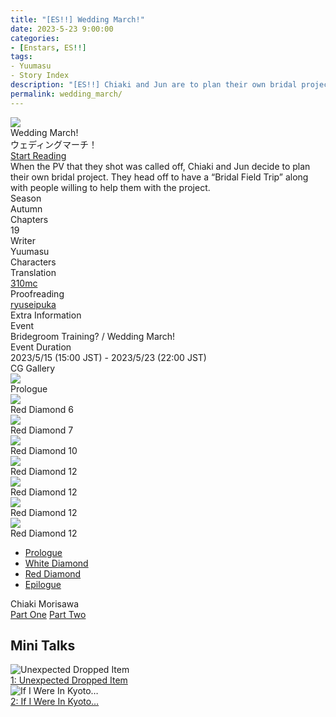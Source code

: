 ```yaml
---
title: "[ES!!] Wedding March!"
date: 2023-5-23 9:00:00
categories:
- [Enstars, ES!!]
tags:
- Yuumasu
- Story Index
description: "[ES!!] Chiaki and Jun are to plan their own bridal project. They head off to have a “Bridal Field Trip” along with people willing to help them with the project."
permalink: wedding_march/
---
```

<div class="preview-wrapper reverse" style="--storyColor:#5ac189;--storyColor-rgb:90,193,137;--storyColor-h:147.4;--storyColor-s:45.4%;--storyColor-l:55.5%;">
    <div class="grid-wrapper">
        <div class="preview-background" style="background-image: url('/img/es/eventstory/weddingmarch/chiakibcgframe.jpg')"></div>
        <div class="preview-box">
            <div class="title-area">
                <div class="title-area__title">Wedding March!</div>
                <div class="title-area__subtitle">ウェディングマーチ！</div>
                <div class="title-area__start"><a href="/wedding_march/prologue">Start Reading</a></div>
            </div>
            <div class="info-area">
                <div class="synopsis">
                    When the PV that they shot was called off, Chiaki and Jun decide to plan their own bridal project. They head off to have a “Bridal Field Trip” along with people willing to help them with the project.
                </div>
                <div class="info">
                    <div class="info-item season">
                        <div class="label">
                            Season
                        </div>
                        <div class="value">
                            Autumn
                        </div>
                    </div>
                    <div class="info-item chapters">
                        <div class="label">
                            Chapters
                        </div>
                        <div class="value">
                            19
                        </div>
                    </div>
                    <div class="info-item writer">
                        <div class="label">
                            Writer
                        </div>
                        <div class="value">
                            Yuumasu
                        </div>
                    </div>
                    <div class="info-item characters">
                        <div class="label">
                            Characters
                        </div>
                        <div class="value">
                        <a href="/categories/Enstars/Chiaki" character="Chiaki"></a>
                        <a href="/categories/Enstars/Jun" character="Jun"></a>
                        <a href="/categories/Enstars/Tatsumi" character="Tatsumi"></a>
                        <a href="/categories/Enstars/Nagisa" character="Nagisa"></a>
                        <a href="/categories/Enstars/Yuzuru" character="Yuzuru"></a>
                        <a href="/categories/Enstars/Shu" character="Shu"></a>
                        <a href="/categories/Enstars/Makoto" character="Makoto"></a>
                        <a href="/categories/Enstars/Midori" character="Midori"></a>
                        <a href="/categories/Enstars/Jin" character="Jin"></a>
                        <a href="/categories/Enstars/Akiomi" character="Akiomi"></a>
                        <a href="/categories/Enstars/Hajime" character="Hajime"></a>
                        <a href="/categories/Enstars/Eichi" character="Eichi"></a>
                        <a href="/categories/Enstars/Adonis" character="Adonis"></a>
                        <a href="/categories/Enstars/Izumi" character="Izumi"></a>
                        </div>
                    </div>
                    <div class="info-item tl">
                        <div class="label">
                            Translation
                        </div>
                        <div class="value">
                            <a href="/about">310mc</a>
                        </div>
                    </div>
                    <div class="info-item pr">
                        <div class="label">
                            Proofreading
                        </div>
                        <div class="value">
                            <a href="https://ryuseipuka.notion.site/proofed-by-ryuseipuka-020757643ea94baabea5e7d21f325a8b" target="_blank">ryuseipuka</a>
                        </div>
                    </div>
                </div>
            </div>
        </div>
    </div>
</div>

<!-- more -->

<style>
    .preview-wrapper {
        display: none;
    }
    @media (max-width: 567px) {
        .post-block {
            padding: 5px 10px 8px !important;
        }
    }
</style>
<div class="story-wrapper" style="--storyColor:#5ac189;--storyColor-rgb:90,193,137;--storyColor-h:147.4;--storyColor-s:45.4%;--storyColor-l:55.5%;">
    <div class="grid-wrapper">
        <div class="story-background" style="background: top/cover url(/img/es/eventstory/weddingmarch/junorigcg.jpg)"></div>
        <div class="story-box">
            <div class="story-cover">
                <div><img src="/img/es/eventstory/weddingmarch/chiakibcgframe.jpg"></div>
            </div>
            <div class="title-area">
                <div class="title-area__title">Wedding March!</div>
                <div class="title-area__subtitle">ウェディングマーチ！</div>
                <div class="title-area__start">
                    <a href="prologue">Start Reading</a>
                </div>
            </div>
            <div class="info-area">
                <div class="synopsis">
                    When the PV that they shot was called off, Chiaki and Jun decide to plan their own bridal project. They head off to have a “Bridal Field Trip” along with people willing to help them with the project.<!--撮影したPVがお蔵入りとなってしまい、 自分たちでブライダル企画を立てることになった千秋とジュン。企画に協力してくれるメンバーと共に、「ブライダル修学旅行」へと向かう。-->
                </div>
                <div class="info">
                    <div class="info-item season">
                        <div class="label">
                            Season
                        </div>
                        <div class="value">
                            Autumn
                        </div>
                    </div>
                    <div class="info-item chapters">
                        <div class="label">
                            Chapters
                        </div>
                        <div class="value">
                            19
                        </div>
                    </div>
                    <div class="info-item writer">
                        <div class="label">
                            Writer
                        </div>
                        <div class="value">
                            Yuumasu
                        </div>
                    </div>
                    <div class="info-item characters">
                        <div class="label">
                            Characters
                        </div>
                        <div class="value">
                        <a href="/categories/Enstars/Chiaki" character="Chiaki"></a>
                        <a href="/categories/Enstars/Jun" character="Jun"></a>
                        <a href="/categories/Enstars/Tatsumi" character="Tatsumi"></a>
                        <a href="/categories/Enstars/Nagisa" character="Nagisa"></a>
                        <a href="/categories/Enstars/Yuzuru" character="Yuzuru"></a>
                        <a href="/categories/Enstars/Shu" character="Shu"></a>
                        <a href="/categories/Enstars/Makoto" character="Makoto"></a>
                        <a href="/categories/Enstars/Midori" character="Midori"></a>
                        <a href="/categories/Enstars/Jin" character="Jin"></a>
                        <a href="/categories/Enstars/Akiomi" character="Akiomi"></a>
                        <a href="/categories/Enstars/Hajime" character="Hajime"></a>
                        <a href="/categories/Enstars/Eichi" character="Eichi"></a>
                        <a href="/categories/Enstars/Adonis" character="Adonis"></a>
                        <a href="/categories/Enstars/Izumi" character="Izumi"></a>
                        </div>
                    </div>
                    <div class="info-item tl">
                        <div class="label">
                            Translation
                        </div>
                        <div class="value">
                          <a href="/about">310mc</a>
                        </div>
                    </div>
                    <div class="info-item pr">
                        <div class="label">
                            Proofreading
                        </div>
                        <div class="value">
                            <a href="https://ryuseipuka.notion.site/proofed-by-ryuseipuka-020757643ea94baabea5e7d21f325a8b" target="_blank">ryuseipuka</a>
                        </div>
                    </div>
                </div>
                <div class="extra-area">
                    <div class="tab-header">
                        <div class="tab-header__name">Extra Information</div>
                    </div>
                    <div class="tab-content">
                        <div class="tab-item">
                            <div class="label">
                                Event
                            </div>
                            <div class="value">
                                Bridegroom Training? / Wedding March!
                            </div>
                        </div>
                        <div class="tab-item">
                            <div class="label">
                                Event Duration
                            </div>
                            <div class="value">
                                2023/5/15 (15:00 JST) - 2023/5/23 (22:00 JST)
                            </div>
                        </div>
                    </div>
                </div>
                <div class="cg-gallery">
                    <div class="tab-header">
                        <div class="tab-header__name">CG Gallery</div>
                    </div>
                    <div class="tab-content">
                        <div class="gallery">
                            <div class="gallery-item">
                                <div class="image">
                                    <img src="/img/es/eventstory/weddingmarch/chiakiorigcg.jpg">
                                </div>
                                <div class="caption">
                                    Prologue
                                </div>
                            </div>
                            <div class="gallery-item">
                                <div class="image">
                                    <img src="/img/es/eventstory/weddingmarch/tatsumiorigcg.jpg">
                                </div>
                                <div class="caption">
                                    Red Diamond 6
                                </div>
                            </div>
                            <div class="gallery-item">
                                <div class="image">
                                    <img src="/img/es/eventstory/weddingmarch/junorigcg.jpg">
                                </div>
                                <div class="caption">
                                    Red Diamond 7
                                </div>
                            </div>
                            <div class="gallery-item">
                                <div class="image">
                                    <img src="/img/es/eventstory/weddingmarch/nagisaorigcg.jpg">
                                </div>
                                <div class="caption">
                                    Red Diamond 10
                                </div>
                            </div>
                            <div class="gallery-item">
                                <div class="image">
                                    <img src="/img/es/eventstory/weddingmarch/tatsumibcg.jpg">
                                </div>
                                <div class="caption">
                                    Red Diamond 12
                                </div>
                            </div>
                            <div class="gallery-item">
                                <div class="image">
                                    <img src="/img/es/eventstory/weddingmarch/nagisabcg.jpg">
                                </div>
                                <div class="caption">
                                    Red Diamond 12
                                </div>
                            </div>
                            <div class="gallery-item">
                                <div class="image">
                                    <img src="/img/es/eventstory/weddingmarch/junbcg.jpg">
                                </div>
                                <div class="caption">
                                    Red Diamond 12
                                </div>
                            </div>
                            <div class="gallery-item">
                                <div class="image">
                                    <img src="/img/es/eventstory/weddingmarch/chiakibcg.jpg">
                                </div>
                                <div class="caption">
                                    Red Diamond 12
                                    </div>
                                </div>
                            </div>
                        </div>
                    </div>                
                </div>
            <div class="chapter-area">
                <div class="chapters">
                    <ul>
                        <li>
                            <a href="prologue" id="none">Prologue</a>
                        </li>
                        <li>
                            <a href="white_diamond" id="none">White Diamond</a>
                        </li>
                        <li>
                            <a href="red_diamond" id="none">Red Diamond</a>
                        </li>
                        <li>
                            <a href="epilogue" id="none">Epilogue</a>
                        </li>
                    </ul>
                </div>
              <div class="mini-talks">
                    <div class="mini-talk">
                        <div class="mt-header">Chiaki Morisawa</div>
                        <div class="mt-content">
                        <div class="item">
                            <a href="minitalk/chiaki_1" id="none">Part One</a>
                            <a href="minitalk/chiaki_2" id="none">Part Two</a>
                            </div>
                        </div>
                    </div>
                    <!--<div class="mini-talk">
                        <div class="mt-header">Character</div>
                        <div class="mt-content">
                            <div class="item">
                            <a href="NOTRANSLATION" id="none">x</a>
                            <a href="NOTRANSLATION" id="none">x</a>
                            </div>
                        </div>
                    </div>
                    <div class="mini-talk">
                        <div class="mt-header">Character</div>
                        <div class="mt-content">
                            <div class="item">
                            <a href="NOTRANSLATION" id="none">x</a>
                            <a href="NOTRANSLATION" id="none">x</a>
                            </div>
                        </div>
                    </div>
                    <div class="mini-talk">
                        <div class="mt-header">Character</div>
                        <div class="mt-content">
                            <div class="item">
                            <a href="NOTRANSLATION" id="none">x</a>
                            <a href="NOTRANSLATION" id="none">x</a>
                            </div>
                        </div>
                    </div>-->
                </div>
            </div>
        </div>
    </div>
</div>

## Mini Talks

<div class="stories">
    <div class="story">
        <div class="thumbimage">
            <img
                src="/img/es/eventstory/weddingmarch/chiakiframe_300px.jpg"
                alt="Unexpected Dropped Item"
            />
        </div>
        <a href="/wedding_march/minitalk/chiaki_1" class="storyName" target="_blank">
            <span>1: Unexpected Dropped Item</span>
            <span class="read"></span>
        </a>
    </div>
    <div class="story">
        <div class="thumbimage">
            <img
                src="/img/es/eventstory/weddingmarch/chiakibcgframe_300px.jpg"
                alt="If I Were In Kyoto…"
            />
        </div>
        <a href="/wedding_march/minitalk/chiaki_2" class="storyName" target="_blank">
            <span>2: If I Were In Kyoto…</span>
            <span class="read"></span>
        </a>
    </div>
</div>
